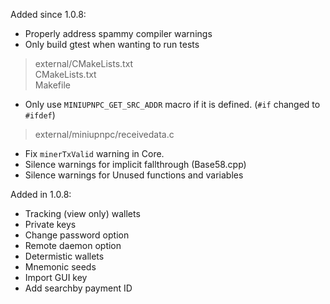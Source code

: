 Added since 1.0.8:

- Properly address spammy compiler warnings  
- Only build gtest when wanting to run tests  
>external/CMakeLists.txt  
>CMakeLists.txt  
>Makefile  
- Only use `MINIUPNPC_GET_SRC_ADDR` macro  if it is defined. (`#if` changed to `#ifdef`)  
>external/miniupnpc/receivedata.c
- Fix `minerTxValid` warning in Core.
- Silence warnings for implicit fallthrough (Base58.cpp)
- Silence warnings for Unused functions and variables

Added in 1.0.8:

- Tracking (view only) wallets
- Private keys
- Change password option
- Remote daemon option
- Determistic wallets
- Mnemonic seeds
- Import GUI key
- Add searchby payment ID
